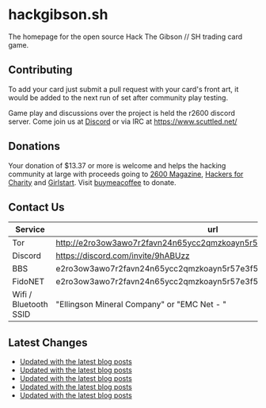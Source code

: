 # hackgibson.sh
The homepage for the open source Hack The Gibson // SH trading card game.


## Contributing

To add your card just submit a pull request with your card's front art, it would be added to the next run of set after community play testing.

Game play and discussions over the project is held the r2600 discord server. Come join us at [Discord](https://discord.com/invite/9hABUzz) or via IRC at https://www.scuttled.net/


## Donations

Your donation of $13.37 or more is welcome and helps the hacking community at large with proceeds going to [2600 Magazine](https://2600.com/), [Hackers for Charity](https://hackersforcharity.org) and [Girlstart](https://girlstart.org).  Visit [buymeacoffee](https://www.buymeacoffee.com/hackgibson.sh) to donate.


## Contact Us

Service | url
-|-
Tor | http://e2ro3ow3awo7r2favn24n65ycc2qmzkoayn5r57e3f56nvjwdcgg32ad.onion
Discord | https://discord.com/invite/9hABUzz
BBS | e2ro3ow3awo7r2favn24n65ycc2qmzkoayn5r57e3f56nvjwdcgg32ad.onion:23
FidoNET | e2ro3ow3awo7r2favn24n65ycc2qmzkoayn5r57e3f56nvjwdcgg32ad.onion:24554
Wifi / Bluetooth SSID | "Ellingson Mineral Company" or "EMC Net - <fidonet address>"

## Latest Changes
<!-- BLOG-POST-LIST:START -->
- [Updated with the latest blog posts](https://github.com/DFW2600/hackgibson.sh/commit/d76196773c22280329473365f8e4987ec3026516)
- [Updated with the latest blog posts](https://github.com/DFW2600/hackgibson.sh/commit/6b377d6e94f9cef8225b8638beb33d2da9c04234)
- [Updated with the latest blog posts](https://github.com/DFW2600/hackgibson.sh/commit/18a11c11f224b2409f69a6c7102ab3eaa3853833)
- [Updated with the latest blog posts](https://github.com/DFW2600/hackgibson.sh/commit/73f3b4bccbbfa21c06d5d6b147c68ecfc863f2f6)
- [Updated with the latest blog posts](https://github.com/DFW2600/hackgibson.sh/commit/38befd167e87aeda1b750afda8da3cf1f9975d80)
<!-- BLOG-POST-LIST:END -->
